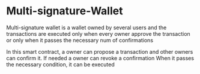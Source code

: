# Multi-signature-Wallet

Multi-signature wallet is a wallet owned by several users and the transactions are executed only when every owner approve the transaction 
or only when it passes the necessary num of confirmations

In this smart contract, a owner can propose a transaction and other owners can confirm it. If needed a owner can revoke a confirmation
When it passes the necessary condition, it can be executed
